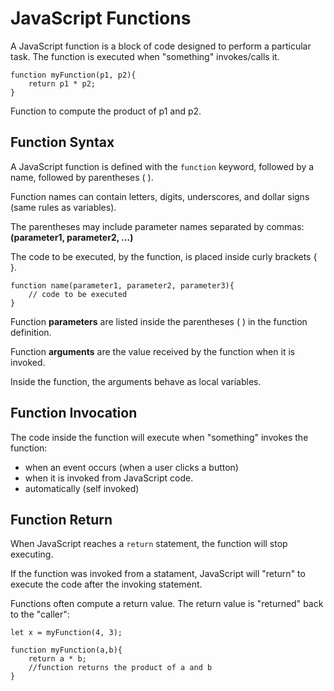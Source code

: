 # JavaScript Functions
A JavaScript function is a block of code designed to perform a particular task. The function is executed when "something" invokes/calls it.   
```
function myFunction(p1, p2){
    return p1 * p2;
}
```
Function to compute the product of p1 and p2.  

<h2>Function Syntax</h2>

A JavaScript function is defined with the `function` keyword, followed by a name, followed by parentheses ( ).<br>

Function names can contain letters, digits, underscores, and dollar signs (same rules as variables).<br>

The parentheses may include parameter names separated by commas: <br>
<b>(parameter1, parameter2, ...)</b>

The code to be executed, by the function, is placed inside curly brackets { }.

```
function name(parameter1, parameter2, parameter3){
    // code to be executed
}
```
Function <b>parameters</b> are listed inside the parentheses ( ) in the function definition. <br>

Function <b>arguments</b> are the value received by the function when it is invoked.<br>

Inside the function, the arguments behave as local variables.<br>

<h2>Function Invocation</h2>

The code inside the function will execute when "something" invokes the function:
  - when an event occurs (when a user clicks a button)
  - when it is invoked from JavaScript code.
  - automatically (self invoked)

<h2>Function Return</h2>

When JavaScript reaches a `return` statement, the function will stop executing.<br>

If the function was invoked from a statament, JavaScript will "return" to execute the code after the invoking statement. <br>  

Functions often compute a return value. The return value is "returned" back to the "caller":

```
let x = myFunction(4, 3);

function myFunction(a,b){
    return a * b;
    //function returns the product of a and b
}
```